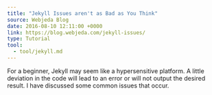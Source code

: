```yaml
---
title: "Jekyll Issues aren't as Bad as You Think"
source: Webjeda Blog
date: 2016-08-10 12:11:00 +0000
link: https://blog.webjeda.com/jekyll-issues/
type: Tutorial
tool:
  - tool/jekyll.md
---
```

For a beginner, Jekyll may seem like a hypersensitive platform. A little deviation in the code will lead to an error or will not output the desired result. I have discussed some common issues that occur.





